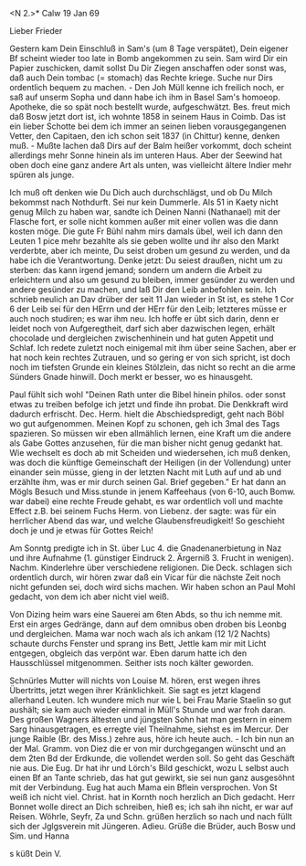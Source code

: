 <N 2.>* Calw 19 Jan 69

Lieber Frieder

Gestern kam Dein Einschluß in Sam's (um 8 Tage verspätet), Dein eigener Bf scheint wieder too late in Bomb angekommen zu sein. Sam wird Dir ein Papier zuschicken, damit sollst Du Dir Ziegen anschaffen oder sonst was, daß auch Dein tombac (= stomach) das Rechte kriege. Suche nur Dirs ordentlich bequem zu machen. - Den Joh Müll kenne ich freilich noch, er saß auf unserm Sopha und dann habe ich ihm in Basel Sam's homoeop. Apotheke, die so spät noch bestellt wurde, aufgeschwätzt. Bes. freut mich daß Bosw jetzt dort ist, ich wohnte 1858 in seinem Haus in Coimb. Das ist ein lieber Schotte bei dem ich immer an seinen lieben vorausgegangenen Vetter, den Capitaen, den ich schon seit 1837 (in Chittur) kenne, denken muß. - Mußte lachen daß Dirs auf der Balm heißer vorkommt, doch scheint allerdings mehr Sonne hinein als im unteren Haus. Aber der Seewind hat oben doch eine ganz andere Art als unten, was vielleicht ältere Indier mehr spüren als junge.

Ich muß oft denken wie Du Dich auch durchschlägst, und ob Du Milch bekommst nach Nothdurft. Sei nur kein Dummerle. Als 51 in Kaety nicht genug Milch zu haben war, sandte ich Deinen Nanni (Nathanael) mit der Flasche fort, er solle nicht kommen außer mit einer vollen was die dann kosten möge. Die gute Fr Bühl nahm mirs damals übel, weil ich dann den Leuten 1 pice mehr bezahlte als sie geben wollte und ihr also den Markt verderbte, aber ich meinte, Du seist droben um gesund zu werden, und da habe ich die Verantwortung. Denke jetzt: Du seiest draußen, nicht um zu sterben: das kann irgend jemand; sondern um andern die Arbeit zu erleichtern und also um gesund zu bleiben, immer gesünder zu werden und andere gesünder zu machen, und laß Dir den Leib anbefohlen sein. Ich schrieb neulich an Dav drüber der seit 11 Jan wieder in St ist, es stehe 1 Cor 6 der Leib sei für den HErrn und der HErr für den Leib; letzteres müsse er auch noch studiren; es war ihm neu. Ich hoffe er übt sich darin, denn er leidet noch von Aufgeregtheit, darf sich aber dazwischen legen, erhält chocolade und dergleichen zwischenhinein und hat guten Appetit und Schlaf. Ich redete zuletzt noch einigemal mit ihm über seine Sachen, aber er hat noch kein rechtes Zutrauen, und so gering er von sich spricht, ist doch noch im tiefsten Grunde ein kleines Stölzlein, das nicht so recht an die arme Sünders Gnade hinwill. Doch merkt er besser, wo es hinausgeht.

Paul fühlt sich wohl "Deinen Rath unter die Bibel hinein philos. oder sonst etwas zu treiben befolge ich jetzt und finde ihn probat. Die Denkkraft wird dadurch erfrischt. Dec. Herm. hielt die Abschiedspredigt, geht nach Böbl wo gut aufgenommen. Meinen Kopf zu schonen, geh ich 3mal des Tags spazieren. So müssen wir eben allmählich lernen, eine Kraft um die andere als Gabe Gottes anzusehen, für die man bisher nicht genug gedankt hat. Wie wechselt es doch ab mit Scheiden und wiedersehen, ich muß denken, was doch die künftige Gemeinschaft der Heiligen (in der Vollendung) unter einander sein müsse, gieng in der letzten Nacht mit Luth auf und ab und erzählte ihm, was er mir durch seinen Gal. Brief gegeben." Er hat dann an Mögls Besuch und Miss.stunde in jenem Kaffeehaus (von 6-10, auch Bomw. war dabei) eine rechte Freude gehabt, es war ordentlich voll und machte Effect z.B. bei seinem Fuchs Herm. von Liebenz. der sagte: was für ein herrlicher Abend das war, und welche Glaubensfreudigkeit! So geschieht doch je und je etwas für Gottes Reich!

Am Sonntg predigte ich in St. über Luc 4. die Gnadenanerbietung in Naz und ihre Aufnahme (1. günstiger Eindruck 2. Ärgerniß 3. Frucht in wenigen). Nachm. Kinderlehre über verschiedene religionen. Die Deck. schlagen sich ordentlich durch, wir hören zwar daß ein Vicar für die nächste Zeit noch nicht gefunden sei, doch wird sichs machen. Wir haben schon an Paul Mohl gedacht, von dem ich aber nicht viel weiß.

Von Dizing heim wars eine Sauerei am 6ten Abds, so thu ich nemme mit. Erst ein arges Gedränge, dann auf dem omnibus oben droben bis Leonbg und dergleichen. Mama war noch wach als ich ankam (12 1/2 Nachts) schaute durchs Fenster und sprang ins Bett, Jettle kam mir mit Licht entgegen, obgleich das verpönt war. Eben darum hatte ich den Hausschlüssel mitgenommen. Seither ists noch kälter geworden.

Schnürles Mutter will nichts von Louise M. hören, erst wegen ihres Übertritts, jetzt wegen ihrer Kränklichkeit. Sie sagt es jetzt klagend allerhand Leuten. Ich wundere mich nur wie L bei Frau Marie Staelin so gut aushält; sie kam auch wieder einmal in Müll's Stunde und war froh daran. Des großen Wagners ältesten und jüngsten Sohn hat man gestern in einem Sarg hinausgetragen, es erregte viel Theilnahme, siehst es im Mercur. Der junge Raible (Br. des Miss.) zehre aus, höre ich heute auch. - Ich bin nun an der Mal. Gramm. von Diez die er von mir durchgegangen wünscht und an dem 2ten Bd der Erdkunde, die vollendet werden soll. So geht das Geschäft nie aus. Die Eug. Dr hat ihr und Lörch's Bild geschickt, wozu L selbst auch einen Bf an Tante schrieb, das hat gut gewirkt, sie sei nun ganz ausgesöhnt mit der Verbindung. Eug hat auch Mama ein Bflein versprochen. Von St weiß ich nicht viel. Christ. hat in Kornth noch herzlich an Dich gedacht. Herr Bonnet wolle direct an Dich schreiben, hieß es; ich sah ihn nicht, er war auf Reisen. Wöhrle, Seyfr, Za und Schn. grüßen herzlich so nach und nach füllt sich der Jglgsverein mit Jüngeren. Adieu. Grüße die Brüder, auch Bosw und Sim. und Hanna

s küßt
 Dein V.
